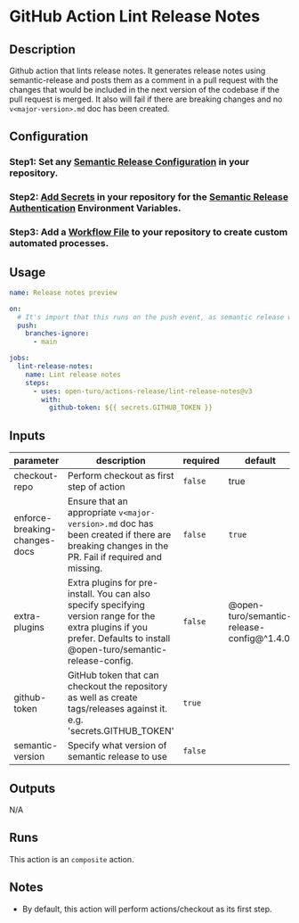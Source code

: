 # GitHub Action Lint Release Notes

## Description

Github action that lints release notes. It generates release notes using semantic-release and posts them as a comment in
a pull request with the changes that would be included in the next version of the codebase if the pull request is
merged. It also will fail if there are breaking changes and no `v<major-version>.md` doc has been created.

## Configuration

### Step1: Set any [Semantic Release Configuration](https://github.com/semantic-release/semantic-release/blob/master/docs/usage/configuration.md#configuration) in your repository.

### Step2: [Add Secrets](https://help.github.com/en/actions/configuring-and-managing-workflows/creating-and-storing-encrypted-secrets) in your repository for the [Semantic Release Authentication](https://github.com/semantic-release/semantic-release/blob/master/docs/usage/ci-configuration.md#authentication) Environment Variables.

### Step3: Add a [Workflow File](https://help.github.com/en/articles/workflow-syntax-for-github-actions) to your repository to create custom automated processes.

## Usage

```yaml
name: Release notes preview

on:
  # It's import that this runs on the push event, as semantic release will not run on pull_request events
  push:
    branches-ignore:
      - main

jobs:
  lint-release-notes:
    name: Lint release notes
    steps:
      - uses: open-turo/actions-release/lint-release-notes@v3
        with:
          github-token: ${{ secrets.GITHUB_TOKEN }}
```

## Inputs

| parameter                     | description                                                                                                                                                               | required | default                                   |
| ----------------------------- | ------------------------------------------------------------------------------------------------------------------------------------------------------------------------- | -------- | ----------------------------------------- |
| checkout-repo                 | Perform checkout as first step of action                                                                                                                                  | `false`  | true                                      |
| enforce-breaking-changes-docs | Ensure that an appropriate `v<major-version>.md` doc has been created if there are breaking changes in the PR. Fail if required and missing.                              | `false`  | `true`                                    |
| extra-plugins                 | Extra plugins for pre-install. You can also specify specifying version range for the extra plugins if you prefer. Defaults to install @open-turo/semantic-release-config. | `false`  | @open-turo/semantic-release-config@^1.4.0 |
| github-token                  | GitHub token that can checkout the repository as well as create tags/releases against it. e.g. 'secrets.GITHUB_TOKEN'                                                     | `true`   |                                           |
| semantic-version              | Specify what version of semantic release to use                                                                                                                           | `false`  |                                           |

## Outputs

N/A

## Runs

This action is an `composite` action.

## Notes

- By default, this action will perform actions/checkout as its first step.

